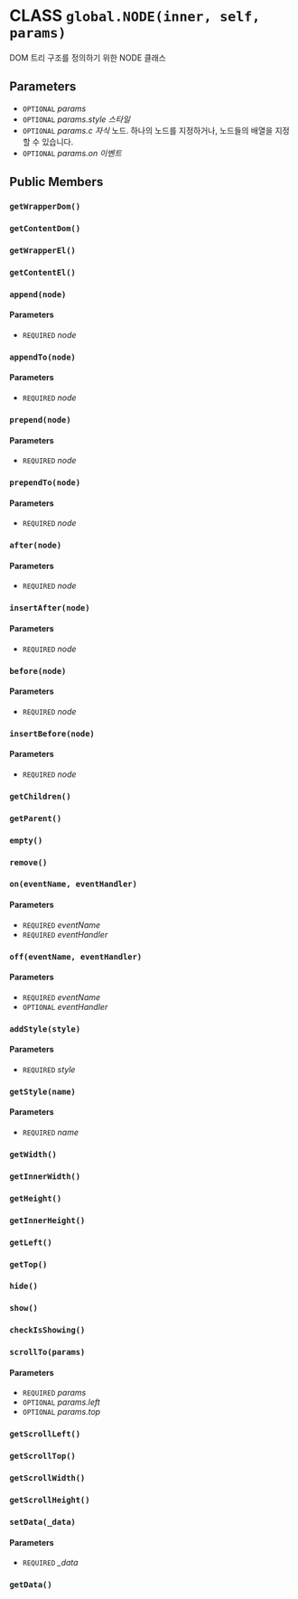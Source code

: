 # CLASS `global.NODE(inner, self, params)`
DOM 트리 구조를 정의하기 위한 NODE 클래스

## Parameters
* `OPTIONAL` *params*
* `OPTIONAL` *params.style	스타일*
* `OPTIONAL` *params.c		자식* 노드. 하나의 노드를 지정하거나, 노드들의 배열을 지정할 수 있습니다.
* `OPTIONAL` *params.on		이벤트*

## Public Members

### `getWrapperDom()`

### `getContentDom()`

### `getWrapperEl()`

### `getContentEl()`

### `append(node)`
#### Parameters
* `REQUIRED` *node*

### `appendTo(node)`
#### Parameters
* `REQUIRED` *node*

### `prepend(node)`
#### Parameters
* `REQUIRED` *node*

### `prependTo(node)`
#### Parameters
* `REQUIRED` *node*

### `after(node)`
#### Parameters
* `REQUIRED` *node*

### `insertAfter(node)`
#### Parameters
* `REQUIRED` *node*

### `before(node)`
#### Parameters
* `REQUIRED` *node*

### `insertBefore(node)`
#### Parameters
* `REQUIRED` *node*

### `getChildren()`

### `getParent()`

### `empty()`

### `remove()`

### `on(eventName, eventHandler)`
#### Parameters
* `REQUIRED` *eventName*
* `REQUIRED` *eventHandler*

### `off(eventName, eventHandler)`
#### Parameters
* `REQUIRED` *eventName*
* `OPTIONAL` *eventHandler*

### `addStyle(style)`
#### Parameters
* `REQUIRED` *style*

### `getStyle(name)`
#### Parameters
* `REQUIRED` *name*

### `getWidth()`

### `getInnerWidth()`

### `getHeight()`

### `getInnerHeight()`

### `getLeft()`

### `getTop()`

### `hide()`

### `show()`

### `checkIsShowing()`

### `scrollTo(params)`
#### Parameters
* `REQUIRED` *params*
* `OPTIONAL` *params.left*
* `OPTIONAL` *params.top*

### `getScrollLeft()`

### `getScrollTop()`

### `getScrollWidth()`

### `getScrollHeight()`

### `setData(_data)`
#### Parameters
* `REQUIRED` *_data*

### `getData()`
